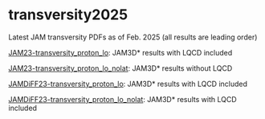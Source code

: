 # transversity2025
Latest JAM transversity PDFs as of Feb. 2025 (all results are leading order)

<ins>JAM23-transversity_proton_lo</ins>: JAM3D* results with LQCD included

<ins>JAM23-transversity_proton_lo_nolat</ins>: JAM3D* results without LQCD

<ins>JAMDiFF23-transversity_proton_lo</ins>: JAM3D* results with LQCD included

<ins>JAMDiFF23-transversity_proton_lo_nolat</ins>: JAM3D* results with LQCD included

